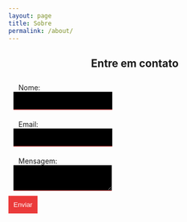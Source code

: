 ```yaml
---
layout: page
title: Sobre
permalink: /about/
---
```


<style>
.contact__title{
  text-align: center;
}
.form{
  max-width: 1200px;
  margin: 0 auto;
}
.form__field{
  padding: 10px;
}
.form__label{
  padding: 10px;
}
.form__input{
  color: #EB3A3A;
  background-color: #000000;
  padding: 10px;
  border: 0;
  border-bottom: 1px #EB3A3A solid;
}
.form__btn{
  background-color: #EB3A3A;
  color: #FFFFFF;
  border: 0;
  padding: 10px;
  cursor: pointer;
}
.form__btn:hover{
  background-color: rgba(235, 58, 58, 0.8);
}
</style>

<h2 class="contact__title">Entre em contato</h2>
<form class="form" name="contact" method="POST" data-netlify="true">
  <div class="form__field">
    <div><label for="name" class="form__label">Nome: </label></div>
    <div><input type="text" id="name" class="form__input"></div>
  </div>
  <div class="form__field">
    <div><label for="email" class="form__label">Email: </label></div>
    <div><input type="mail" id="email" class="form__input"></div>
  </div>  
  <div class="form__field">
    <div><label for="message" class="form__label">Mensagem: </label></div>
    <div><textarea id="message" class="form__input"></textarea></div>
  </div>  
  <input type="submit" value="Enviar" class="form__btn">
</form>

